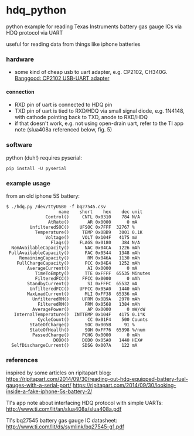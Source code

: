 # hdq_python
python example for reading Texas Instruments battery gas gauge ICs via HDQ protocol via UART

useful for reading data from things like iphone batteries

### hardware
* some kind of cheap usb to uart adapter, e.g. CP2102, CH340G. [Banggood: CP2102 USB-UART adapter](http://www.banggood.com/CJMCU-CP2102-USB-To-TTLSerial-Module-UART-STC-Downloader-p-970993.html?p=WX0407753399201409DA)
#### connection
* RXD pin of uart is connected to HDQ pin
* TXD pin of uart is tied to RXD/HDQ via small signal diode, e.g. 1N4148, with cathode pointing back to TXD, anode to RXD/HDQ
* if that doesn't work, e.g. not using open-drain uart, refer to the TI app note (slua408a referenced below, fig. 5)

### software
python (duh!)
requires pyserial:
```
pip install -U pyserial
```

### example usage
from an old iphone 5S battery:
```
$ ./hdq.py /dev/ttyUSB0 -f bq27545.csv 
                    name    short    hex    dec unit
               Control()     CNTL 0x0310    784 N/A
                AtRate()       AR 0x0000      0 mA
         UnfilteredSOC()    UFSOC 0x7FFF  32767 %
           Temperature()     TEMP 0x0BB9   3001 0.1K
               Voltage()     VOLT 0x104F   4175 mV
                 Flags()    FLAGS 0x0180    384 N/A
  NomAvailableCapacity()      NAC 0x04CA   1226 mAh
 FullAvailableCapacity()      FAC 0x0544   1348 mAh
     RemainingCapacity()       RM 0x046A   1130 mAh
    FullChargeCapacity()      FCC 0x04E4   1252 mAh
        AverageCurrent()       AI 0x0000      0 mA
           TimeToEmpty()      TTE 0xFFFF  65535 Minutes
           FilteredFCC()     FFCC 0x0000      0 mAh
        StandbyCurrent()       SI 0xFFFC  65532 mA
         UnfilteredFCC()    UFFCC 0x05A0   1440 mAh
        MaxLoadCurrent()      MLI 0xFF38  65336 mA
          UnfilteredRM()     UFRM 0x0B9A   2970 mAh
            FilteredRM()      FRM 0x0568   1384 mAh
          AveragePower()       AP 0x0000      0 mW/cW
   InternalTemperature()  INTTEMP 0x104F   4175 0.1°K
            CycleCount()       CC 0x01F4    500 Counts
         StateOfCharge()      SOC 0x005B     91 %
         StateOfHealth()      SOH 0xFF76  65398 %/num
          PassedCharge()     PCHG 0x0000      0 mAh
                  DOD0()     DOD0 0x05A0   1440 HEX#
  SelfDischargeCurrent()     SDSG 0x007A    122 mA
```

### references
inspired by some articles on ripitapart blog:
https://ripitapart.com/2014/09/30/reading-out-hdq-equipped-battery-fuel-gauges-with-a-serial-port/
https://ripitapart.com/2014/09/30/looking-inside-a-fake-iphone-5s-battery-2/

TI's app note about interfacing HDQ protocol with simple UARTs:
http://www.ti.com/lit/an/slua408a/slua408a.pdf

TI's bq27545 battery gas gauge IC datasheet:
http://www.ti.com/lit/ds/symlink/bq27545-g1.pdf

